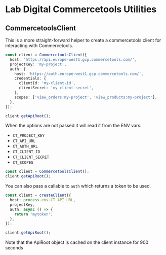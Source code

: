 # Lab Digital Commercetools Utilities

## CommercetoolsClient

This is a more straight-forward helper to create a commercetools client for
interacting with Commercetools.

```ts
const client = CommercetoolsClient({
  host: 'https://api.europe-west1.gcp.commercetools.com/',
  projectKey: 'my-project',
  auth: {
    host: 'https://auth.europe-west1.gcp.commercetools.com/',
    credentials: {
      clientId: 'my-client-id',
      clientSecret: 'my-client-secret',
    },
    scopes: ['view_orders:my-project', 'view_products:my-project'],
  },
});

client.getApiRoot();
```

When the options are not passed it will read it from the ENV vars:

- `CT_PROJECT_KEY`
- `CT_API_URL`
- `CT_AUTH_URL`
- `CT_CLIENT_ID`
- `CT_CLIENT_SECRET`
- `CT_SCOPES`

```ts
const client = CommercetoolsClient();
client.getApiRoot();
```

You can also pass a callable to `auth` which returns a token to be used.

```ts
const client = createClient({
  host: process.env.CT_API_URL,
  projectKey,
  auth: async () => {
    return 'mytoken';
  },
});

client.getApiRoot();
```

Note that the ApiRoot object is cached on the client instance for 900 seconds
